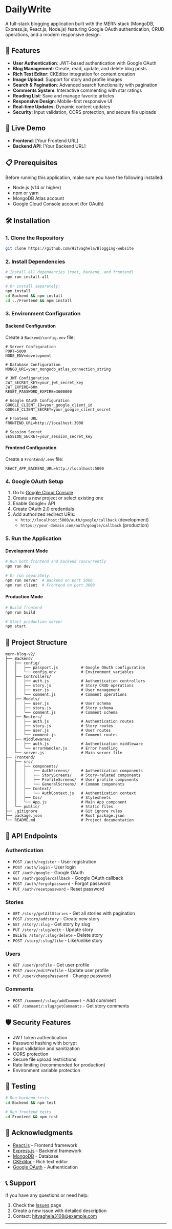 # DailyWrite

A full-stack blogging application built with the MERN stack (MongoDB, Express.js, React.js, Node.js) featuring Google OAuth authentication, CRUD operations, and a modern responsive design.


## 🌟 Features

- **User Authentication**: JWT-based authentication with Google OAuth
- **Blog Management**: Create, read, update, and delete blog posts
- **Rich Text Editor**: CKEditor integration for content creation
- **Image Upload**: Support for story and profile images
- **Search & Pagination**: Advanced search functionality with pagination
- **Comments System**: Interactive commenting with star ratings
- **Reading List**: Save and manage favorite articles
- **Responsive Design**: Mobile-first responsive UI
- **Real-time Updates**: Dynamic content updates
- **Security**: Input validation, CORS protection, and secure file uploads

## 🚀 Live Demo

- **Frontend**: [Your Frontend URL]
- **Backend API**: [Your Backend URL]

## 📋 Prerequisites

Before running this application, make sure you have the following installed:

- Node.js (v14 or higher)
- npm or yarn
- MongoDB Atlas account
- Google Cloud Console account (for OAuth)

## 🛠️ Installation

### 1. Clone the Repository

```bash
git clone https://github.com/Hitvaghela/Blogging-website
```

### 2. Install Dependencies

```bash
# Install all dependencies (root, backend, and frontend)
npm run install-all

# Or install separately:
npm install
cd Backend && npm install
cd ../Frontend && npm install
```

### 3. Environment Configuration

#### Backend Configuration

Create a `Backend/config.env` file:

```env
# Server Configuration
PORT=5000
NODE_ENV=development

# Database Configuration
MONGO_URI=your_mongodb_atlas_connection_string

# JWT Configuration
JWT_SECRET_KEY=your_jwt_secret_key
JWT_EXPIRE=60m
RESET_PASSWORD_EXPIRE=3600000

# Google OAuth Configuration
GOOGLE_CLIENT_ID=your_google_client_id
GOOGLE_CLIENT_SECRET=your_google_client_secret

# Frontend URL
FRONTEND_URL=http://localhost:3000

# Session Secret
SESSION_SECRET=your_session_secret_key
```

#### Frontend Configuration

Create a `Frontend/.env` file:

```env
REACT_APP_BACKEND_URL=http://localhost:5000
```

### 4. Google OAuth Setup

1. Go to [Google Cloud Console](https://console.cloud.google.com/)
2. Create a new project or select existing one
3. Enable Google+ API
4. Create OAuth 2.0 credentials
5. Add authorized redirect URIs:
   - `http://localhost:5000/auth/google/callback` (development)
   - `https://your-domain.com/auth/google/callback` (production)

### 5. Run the Application

#### Development Mode

```bash
# Run both frontend and backend concurrently
npm run dev

# Or run separately:
npm run server  # Backend on port 5000
npm run client  # Frontend on port 3000
```

#### Production Mode

```bash
# Build frontend
npm run build

# Start production server
npm start
```

## 📁 Project Structure

```
mern-blog-v2/
├── Backend/
│   ├── config/
│   │   ├── passport.js          # Google OAuth configuration
│   │   └── config.env           # Environment variables
│   ├── Controllers/
│   │   ├── auth.js              # Authentication controllers
│   │   ├── story.js             # Story CRUD operations
│   │   ├── user.js              # User management
│   │   └── comment.js           # Comment operations
│   ├── Models/
│   │   ├── user.js              # User schema
│   │   ├── story.js             # Story schema
│   │   └── comment.js           # Comment schema
│   ├── Routers/
│   │   ├── auth.js              # Authentication routes
│   │   ├── story.js             # Story routes
│   │   ├── user.js              # User routes
│   │   └── comment.js           # Comment routes
│   ├── Middlewares/
│   │   ├── auth.js              # Authentication middleware
│   │   └── errorHandler.js      # Error handling
│   └── server.js                # Main server file
├── Frontend/
│   ├── src/
│   │   ├── components/
│   │   │   ├── AuthScreens/     # Authentication components
│   │   │   ├── StoryScreens/    # Story-related components
│   │   │   ├── ProfileScreens/  # User profile components
│   │   │   └── GeneralScreens/  # Common components
│   │   ├── Context/
│   │   │   └── AuthContext.js   # Authentication context
│   │   ├── Css/                 # Stylesheets
│   │   └── App.js               # Main App component
│   └── public/                  # Static files
├── .gitignore                   # Git ignore rules
├── package.json                 # Root package.json
└── README.md                    # Project documentation
```

## 🔧 API Endpoints

### Authentication
- `POST /auth/register` - User registration
- `POST /auth/login` - User login
- `GET /auth/google` - Google OAuth
- `GET /auth/google/callback` - Google OAuth callback
- `POST /auth/forgotpassword` - Forgot password
- `PUT /auth/resetpassword` - Reset password

### Stories
- `GET /story/getAllStories` - Get all stories with pagination
- `POST /story/addstory` - Create new story
- `GET /story/:slug` - Get story by slug
- `PUT /story/:slug/edit` - Update story
- `DELETE /story/:slug/delete` - Delete story
- `POST /story/:slug/like` - Like/unlike story

### Users
- `GET /user/profile` - Get user profile
- `POST /user/editProfile` - Update user profile
- `PUT /user/changePassword` - Change password

### Comments
- `POST /comment/:slug/addComment` - Add comment
- `GET /comment/:slug/getComments` - Get story comments


## 🛡️ Security Features

- JWT token authentication
- Password hashing with bcrypt
- Input validation and sanitization
- CORS protection
- Secure file upload restrictions
- Rate limiting (recommended for production)
- Environment variable protection

## 🧪 Testing

```bash
# Run backend tests
cd Backend && npm test

# Run frontend tests
cd Frontend && npm test
```

## 🙏 Acknowledgments

- [React.js](https://reactjs.org/) - Frontend framework
- [Express.js](https://expressjs.com/) - Backend framework
- [MongoDB](https://www.mongodb.com/) - Database
- [CKEditor](https://ckeditor.com/) - Rich text editor
- [Google OAuth](https://developers.google.com/identity/protocols/oauth2) - Authentication

## 📞 Support

If you have any questions or need help:

1. Check the [Issues](https://github.com/Hitvaghela/Blogging-website/issues) page
2. Create a new issue with detailed description
3. Contact: hitvaghela3108@example.com

---
